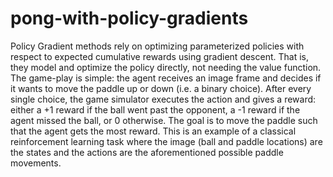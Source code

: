 # pong-with-policy-gradients

Policy Gradient methods rely on optimizing parameterized policies with respect to expected cumulative rewards using gradient descent. That is, they model and optimize the policy directly, not needing the value function. The game-play is simple: the agent receives an image frame and decides if it wants to move the paddle up or down (i.e. a binary choice). After every single choice, the game simulator executes the action and gives a reward: either a +1 reward if the ball went past the opponent, a -1 reward if the agent missed the ball, or 0 otherwise. The goal is to move the paddle such that the agent gets the most reward. This is an example of a classical reinforcement learning task where the image (ball and paddle locations) are the states and the actions are the aforementioned possible paddle movements.
